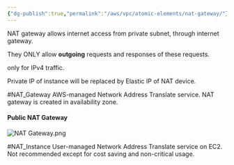 ```yaml
---
{"dg-publish":true,"permalink":"/aws/vpc/atomic-elements/nat-gateway/"}
---
```


NAT gateway allows internet access from private subnet, through internet gateway.

They ONLY allow **outgoing** requests and responses of these requests.

only for IPv4 traffic.

Private IP of instance will be replaced by Elastic IP of NAT device.

#NAT_Gateway
AWS-managed Network Address Translate service.
NAT gateway is created in availability zone.
#### Public NAT Gateway

![NAT Gateway.png](/img/user/aws/vpc/png/atomic-elements/NAT%20Gateway.png)


#NAT_Instance
User-managed Network Address Translate service on EC2.
Not recommended except for cost saving and non-critical usage.